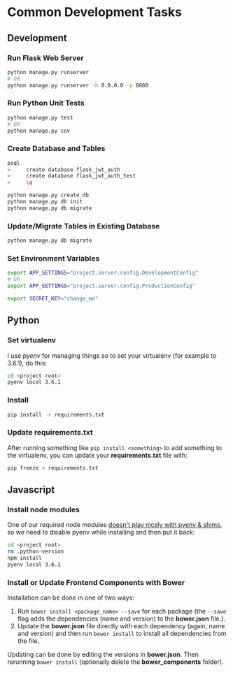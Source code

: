 # Common Development Tasks

## Development

### Run Flask Web Server

```sh
python manage.py runserver
# OR
python manage.py runserver -h 0.0.0.0 -p 8080
```

### Run Python Unit Tests

```sh
python manage.py test
# OR
python manage.py cov
```

### Create Database and Tables

```sh
psql
>     create database flask_jwt_auth
>     create database flask_jwt_auth_test
>     \q

python manage.py create_db
python manage.py db init
python manage.py db migrate
```

### Update/Migrate Tables in Existing Database

```sh
python manage.py db migrate
```

### Set Environment Variables

```sh
export APP_SETTINGS="project.server.config.DevelopmentConfig"
# OR
export APP_SETTINGS="project.server.config.ProductionConfig"

export SECRET_KEY="change_me"
```

## Python

### Set virtualenv

I use *pyenv* for managing things so to set your virtualenv (for example to 3.6.1), do this:

```sh
cd <project root>
pyenv local 3.6.1
```

### Install

```sh
pip install -r requirements.txt
```

### Update requirements.txt

After running something like `pip install <something>` to add something to the virtualenv, you can update your **requirements.txt** file with:

```sh
pip freeze > requirements.txt
```

## Javascript

### Install node modules

One of our required node modules [doesn't play nicely with pyenv & shims](https://github.com/electron-userland/electron-builder/issues/638), so we need to disable pyenv while installing and then put it back:

```sh
cd <project root>
rm .python-version
npm install
pyenv local 3.6.1
```

### Install or Update Frontend Components with Bower

Installation can be done in one of two ways:

1. Run `bower install <package_name> --save` for each package (the `--save` flag adds the dependencies (name and version) to the **bower.json** file.).
2. Update the **bower.json** file directly with each dependency (again, name and version) and then run `bower install` to install all dependencies from the file.

Updating can be done by editing the versions in **bower.json**. Then rerunning `bower install` (optionally delete the **bower_components** folder).


